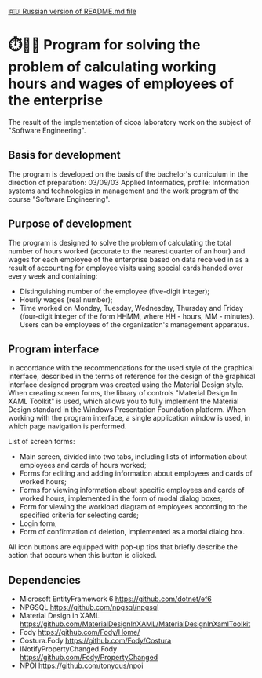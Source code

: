 [🇷🇺 Russian version of README.md file](../master/README-RU.md)

# ⏱️🧑‍💼 Program for solving the problem of calculating working hours and wages of employees of the enterprise

The result of the implementation of cicoa laboratory work on the subject of "Software Engineering".

## Basis for development

The program is developed on the basis of the bachelor's curriculum in the direction of preparation: 03/09/03
Applied Informatics, profile: Information systems and technologies in management and the work program of the course "Software Engineering".

## Purpose of development

The program is designed to solve the problem of calculating the total number of hours worked
(accurate to the nearest quarter of an hour) and wages for each employee of the enterprise based on data received in
as a result of accounting for employee visits using special cards handed over every week and containing:
+ Distinguishing number of the employee (five-digit integer);
+ Hourly wages (real number);
+ Time worked on Monday, Tuesday, Wednesday, Thursday and Friday (four-digit integer of the form ННММ, where НН - hours, ММ - minutes).
Users can be employees of the organization's management apparatus.

## Program interface

In accordance with the recommendations for the used style of the graphical interface, described in the terms of reference for the design of the graphical interface
designed program was created using the Material Design style.
When creating screen forms, the library of controls "Material Design In XAML Toolkit" is used, which allows you to fully
implement the Material Design standard in the Windows Presentation Foundation platform.
When working with the program interface, a single application window is used, in which page navigation is performed.

List of screen forms:
+ Main screen, divided into two tabs, including lists of information about employees and cards of hours worked;
+ Forms for editing and adding information about employees and cards of worked hours;
+ Forms for viewing information about specific employees and cards of worked hours, implemented in the form of modal dialog boxes;
+ Form for viewing the workload diagram of employees according to the specified criteria for selecting cards;
+ Login form;
+ Form of confirmation of deletion, implemented as a modal dialog box.

All icon buttons are equipped with pop-up tips that briefly describe the action that occurs when this button is clicked.

## Dependencies
+ Microsoft EntityFramework 6 https://github.com/dotnet/ef6
+ NPGSQL https://github.com/npgsql/npgsql
+ Material Design in XAML https://github.com/MaterialDesignInXAML/MaterialDesignInXamlToolkit
+ Fody https://github.com/Fody/Home/
+ Costura.Fody https://github.com/Fody/Costura
+ INotifyPropertyChanged.Fody https://github.com/Fody/PropertyChanged
+ NPOI https://github.com/tonyqus/npoi
